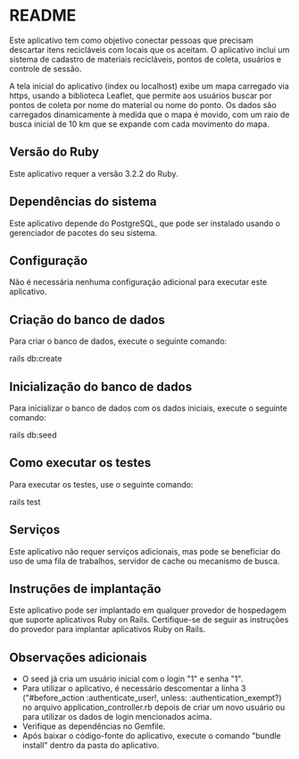 # README

Este aplicativo tem como objetivo conectar pessoas que precisam descartar itens recicláveis com locais que os aceitam. O aplicativo inclui um sistema de cadastro de materiais recicláveis, pontos de coleta, usuários e controle de sessão.

A tela inicial do aplicativo (index ou localhost) exibe um mapa carregado via https, usando a biblioteca Leaflet, que permite aos usuários buscar por pontos de coleta por nome do material ou nome do ponto. Os dados são carregados dinamicamente à medida que o mapa é movido, com um raio de busca inicial de 10 km que se expande com cada movimento do mapa.

## Versão do Ruby

Este aplicativo requer a versão 3.2.2 do Ruby.

## Dependências do sistema

Este aplicativo depende do PostgreSQL, que pode ser instalado usando o gerenciador de pacotes do seu sistema.

## Configuração

Não é necessária nenhuma configuração adicional para executar este aplicativo.

## Criação do banco de dados

Para criar o banco de dados, execute o seguinte comando:

rails db:create

## Inicialização do banco de dados

Para inicializar o banco de dados com os dados iniciais, execute o seguinte comando:

rails db:seed

## Como executar os testes

Para executar os testes, use o seguinte comando:

rails test

## Serviços

Este aplicativo não requer serviços adicionais, mas pode se beneficiar do uso de uma fila de trabalhos, servidor de cache ou mecanismo de busca.

## Instruções de implantação

Este aplicativo pode ser implantado em qualquer provedor de hospedagem que suporte aplicativos Ruby on Rails. Certifique-se de seguir as instruções do provedor para implantar aplicativos Ruby on Rails.

## Observações adicionais

- O seed já cria um usuário inicial com o login "1" e senha "1".
- Para utilizar o aplicativo, é necessário descomentar a linha 3 ("#before_action :authenticate_user!, unless: :authentication_exempt?) no arquivo application_controller.rb depois de criar um novo usuário ou para utilizar os dados de login mencionados acima.
- Verifique as dependências no Gemfile.
- Após baixar o código-fonte do aplicativo, execute o comando "bundle install" dentro da pasta do aplicativo.